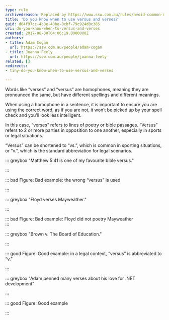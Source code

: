 ```yaml
---
type: rule
archivedreason: Replaced by https://www.ssw.com.au/rules/avoid-common-mistakes
title: 'Do you know when to use versus and verses?'
guid: d64f97cc-4c8e-48be-8cbf-79c924d8c385
uri: do-you-know-when-to-versus-and-verses
created: 2017-08-30T04:06:19.0000000Z
authors:
- title: Adam Cogan
  url: https://ssw.com.au/people/adam-cogan
- title: Joanna Feely
  url: https://ssw.com.au/people/joanna-feely
related: []
redirects:
- tiny-do-you-know-when-to-use-versus-and-verses

---
```


Words like “verses” and “versus” are homophones, meaning they are pronounced the same, but have different spellings and different meanings.

When using a homophone in a sentence, it is important to ensure you are using the correct word, as if you are not, it won’t be picked up by your spell check and you'll look less intelligent.

<!--endintro-->
 In this case, “verses” refers to lines of poetry or bible passages. “Versus” refers to 2 or more parties in opposition to one another, especially in sports or legal situations.

“Versus” can be shortened to “vs.”, which is common in
sporting situations, or “v.”, which is the standard abbreviation for legal
scenarios.  

::: greybox
"Matthew 5:41 is one of my favourite bible versus."

:::

::: bad
Figure: Bad example: the wrong “versus” is used

:::

::: greybox
"Floyd verses Mayweather."

:::

::: bad
Figure: Bad example: Floyd did not poetry
Mayweather  
:::
<dd>
</dd>

::: greybox
"Brown v. The Board of Education."

:::

::: good
Figure: Good example: in a legal context, “versus”
is abbreviated to “v.”

:::
<dd>
</dd>

::: greybox
"Adam penned many verses about his love for .NET development"

:::

::: good
Figure: Good example

:::
